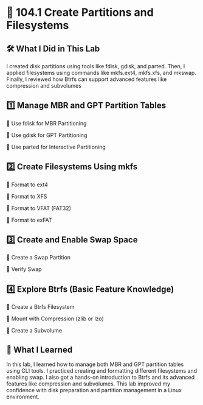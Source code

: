 # 🧪 104.1 Create Partitions and Filesystems

## 🛠️ What I Did in This Lab
I created disk partitions using tools like fdisk, gdisk, and parted. Then, I applied filesystems using commands like mkfs.ext4, mkfs.xfs, and mkswap. Finally, I reviewed how Btrfs can support advanced features like compression and subvolumes

## 1️⃣ Manage MBR and GPT Partition Tables
🔹 Use fdisk for MBR Partitioning

🔹 Use gdisk for GPT Partitioning

🔹 Use parted for Interactive Partitioning

## 2️⃣ Create Filesystems Using mkfs
🔹 Format to ext4

🔹 Format to XFS

🔹 Format to VFAT (FAT32)

🔹 Format to exFAT

## 3️⃣ Create and Enable Swap Space
🔹 Create a Swap Partition

🔹 Verify Swap

## 4️⃣ Explore Btrfs (Basic Feature Knowledge)
🔹 Create a Btrfs Filesystem

🔹 Mount with Compression (zlib or lzo)

🔹 Create a Subvolume

## 🎯 What I Learned
In this lab, I learned how to manage both MBR and GPT partition tables using CLI tools. I practiced creating and formatting different filesystems and enabling swap. I also got a hands-on introduction to Btrfs and its advanced features like compression and subvolumes. This lab improved my confidence with disk preparation and partition management in a Linux environment. 
